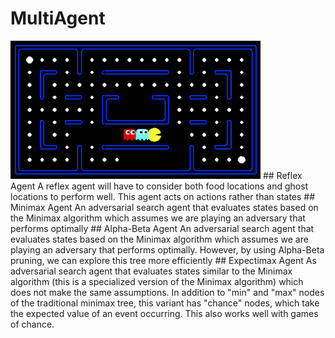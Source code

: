 # MultiAgent
<img src="/multiagent/imgs/pacman_multi_agent.png" alt="MA" width="400px"/>
## Reflex Agent
A reflex agent will have to consider both food locations and ghost locations
to perform well. This agent acts on actions rather than states
## Minimax Agent
An adversarial search agent that evaluates states based on the Minimax algorithm
which assumes we are playing an adversary that performs optimally
## Alpha-Beta Agent
An adversarial search agent that evaluates states based on the Minimax algorithm
which assumes we are playing an adversary that performs optimally. However, by
using Alpha-Beta pruning, we can explore this tree more efficiently
## Expectimax Agent
As adversarial search agent that evaluates states similar to the Minimax
algorithm (this is a specialized version of the Minimax algorithm) which does
not make the same assumptions. In addition to "min" and "max" nodes of the
traditional minimax tree, this variant has "chance" nodes, which take the
expected value of an event occurring. This also works well with games of chance.
